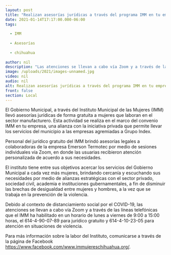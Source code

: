 ```yaml
---
layout: post
title: "Realizan asesorías jurídicas a través del programa IMM en tu empresa"
date: 2021-01-14T17:17:00.000-06:00
tags:
  
  - IMM
  
  - Asesorías
  
  - chihuahua
  
author: nil
description: "Las atenciones se llevan a cabo vía Zoom y a través de las líneas telefónicas que el IMM ha habilitado en un horario de lunes a viernes de 9:00 a 15:00 horas"
image: /uploads/2021/images-unnamed.jpg
video: nil
audio: nil
alt: Realizan asesorías jurídicas a través del programa IMM en tu empresa
front: false
section: Local
---
```


El Gobierno Municipal, a través del Instituto Municipal de las Mujeres (IMM) llevó asesorías jurídicas de forma gratuita a mujeres que laboran en el sector manufacturero. Esta actividad se realiza en el marco del convenio IMM en tu empresa, una alianza con la iniciativa privada que permite llevar los servicios del municipio a las empresas agremiadas a Grupo Index.

Personal del jurídico gratuito del IMM brindó asesorías legales a colaboradoras de la empresa Emerson Termotec por medio de sesiones individuales vía Zoom, en donde las usuarias recibieron atención personalizada de acuerdo a sus necesidades.

El instituto tiene entre sus objetivos acercar los servicios del Gobierno Municipal a cada vez más mujeres, brindando cercanía y escuchando sus necesidades por medio de alianzas estratégicas con el sector privado, sociedad civil, academia e instituciones gubernamentales, a fin de disminuir las brechas de desigualdad entre mujeres y hombres, a la vez que se trabaja en la prevención de la violencia.

Debido al contexto de distanciamiento social por el COVID-19, las atenciones se llevan a cabo vía Zoom y a través de las líneas telefónicas que el IMM ha habilitado en un horario de lunes a viernes de 9:00 a 15:00 horas, el 614-4-90-07-89 para jurídico gratuito y 614-4-10-23-05 para atención en situaciones de violencia.

Para más información sobre la labor del Instituto, comunicarse a través de la página de Facebook https://www.facebook.com/www.immujereschihuahua.org/.